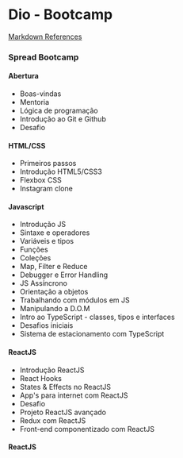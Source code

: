 # Dio - Bootcamp

[Markdown References](https://www.markdownguide.org/basic-syntax/)

### Spread Bootcamp

#### Abertura
- Boas-vindas
- Mentoria
- Lógica de programação
- Introdução ao Git e Github
- Desafio

#### HTML/CSS
- Primeiros passos
- Introdução HTML5/CSS3
- Flexbox CSS
- Instagram clone

#### Javascript
- Introdução JS
- Sintaxe e operadores
- Variáveis e tipos
- Funções
- Coleções
- Map, Filter e Reduce
- Debugger e Error Handling
- JS Assíncrono
- Orientação a objetos
- Trabalhando com módulos em JS
- Manipulando a D.O.M
- Intro ao TypeScript - classes, tipos e interfaces
- Desafios iniciais
- Sistema de estacionamento com TypeScript

#### ReactJS
- Introdução ReactJS
- React Hooks
- States & Effects no ReactJS
- App's para internet com ReactJS
- Desafio
- Projeto ReactJS avançado
- Redux com ReactJS
- Front-end componentizado com ReactJS


#### ReactJS
